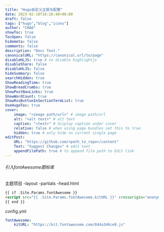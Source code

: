 ```yaml
---
title: "Hugo自定义主题与配置"
date: 2023-02-10T16:26:48+08:00
draft: false
tags: ["hugo","blog","icons"]
author: "CHAO"
showToc: true
TocOpen: false
hidemeta: false
comments: false
description: "Desc Text."
canonicalURL: "https://canonical.url/to/page"
disableHLJS: true # to disable highlightjs
disableShare: false
disableHLJS: false
hideSummary: false
searchHidden: true
ShowReadingTime: true
ShowBreadCrumbs: true
ShowPostNavLinks: true
ShowWordCount: true
ShowRssButtonInSectionTermList: true
UseHugoToc: true
cover:
    image: "<image path/url>" # image path/url
    alt: "<alt text>" # alt text
    caption: "<text>" # display caption under cover
    relative: false # when using page bundles set this to true
    hidden: true # only hide on current single page
editPost:
    URL: "https://github.com/<path_to_repo>/content"
    Text: "Suggest Changes" # edit text
    appendFilePath: true # to append file path to Edit link
---
```

###### 引入fontAwesome图标库

主题项目 -layout -partials -head.html

```html
{{ if .Site.Params.fontAwesome }}
<script src="{{ .Site.Params.fontAwesome.kitURL }}" crossorigin="anonymous"></script>
{{ end }}
```

config.yml

```yaml
fontAwesome:
    kitURL: "https://kit.fontawesome.com/844a346ce0.js"
```
